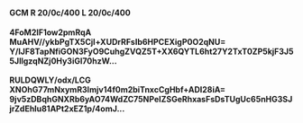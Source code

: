 #### GCM R 20/0c/400 L 20/0c/400
**4FoM2IF1ow2pmRqA**<br/>**MuAHV//ykbPgTX5Cjl+XUDrRFsIb6HPCEXigP0O2qNU=**<br/>**Y/IJF8TapNfiGON3FyO9CuhgZVQZ5T+XX6QYTL6ht27Y2TxT0ZP5kjF3J55JllgzqNZj0Hy3iGI70hzW...**<br/><br/>
**RULDQWLY/odx/LCG**<br/>**XNOhG77mNxymR3lmjv14f0m2biTnxcCgHbf+ADI28iA=**<br/>**9jv5zDBqhGNXRb6yAO74WdZC75NPeIZSGeRhxasFsDsTUgUc65nHG3SJjrZdEhIu81APt2xEZ1p/4omJ...**